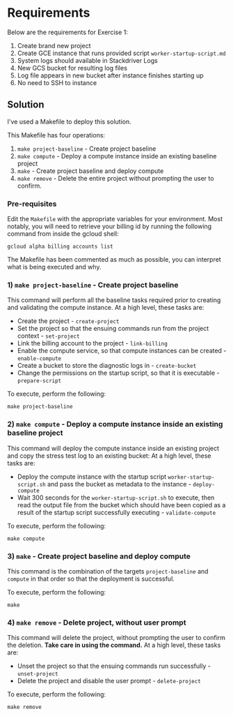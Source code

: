 # Requirements #

Below are the requirements for Exercise 1:
 
1) Create brand new project
2) Create GCE instance that runs provided script `worker-startup-script.md`
3) System logs should available in Stackdriver Logs
4) New GCS bucket for resulting log files
5) Log file appears in new bucket after instance finishes starting up
6) No need to SSH to instance

## Solution 

I've used a Makefile to deploy this solution. 

This Makefile has four operations:

1) `make project-baseline` - Create project baseline
2) `make compute` - Deploy a compute instance inside an existing baseline project
3) `make` - Create project baseline and deploy compute
4) `make remove` - Delete the entire project without prompting the user to confirm.

### Pre-requisites

Edit the `Makefile` with the appropriate variables for your environment. Most notably, you will need to retrieve your billing id by running the following command from inside the gcloud shell:

```gcloud
gcloud alpha billing accounts list
```

The Makefile has been commented as much as possible, you can interpret what is being executed and why.


### 1) `make project-baseline` - Create project baseline

This command will perform all the baseline tasks required prior to creating and validating the compute instance.
At a high level, these tasks are:

- Create the project - `create-project`
- Set the project so that the ensuing commands run from the project context - `set-project`
- Link the billing account to the project - `link-billing`
- Enable the compute service, so that compute instances can be created - `enable-compute`
- Create a bucket to store the diagnostic logs in - `create-bucket`
- Change the permissions on the startup script, so that it is executable - `prepare-script`

To execute, perform the following:

```console
make project-baseline
```

### 2) `make compute` - Deploy a compute instance inside an existing baseline project

This command will deploy the compute instance inside an existing project and copy the stress test log to an existing bucket:
At a high level, these tasks are:

- Deploy the compute instance with the startup script `worker-startup-script.sh` and pass the bucket as metadata to the instance - `deploy-compute`
- Wait 300 seconds for the `worker-startup-script.sh` to execute, then read the output file from the bucket which should have been copied as a result of the startup script successfully executing - `validate-compute`

To execute, perform the following:

```console
make compute
```

### 3) `make` - Create project baseline and deploy compute

This command is the combination of the targets `project-baseline` and `compute` in that order so that the deployment is successful.

To execute, perform the following:

```console
make 
```

### 4) `make remove` - Delete project, without user prompt

This command will delete the project, without prompting the user to confirm the deletion. **Take care in using the command.**
At a high level, these tasks are:

- Unset the project so that the ensuing commands run successfully - `unset-project`
- Delete the project and disable the user prompt - `delete-project`

To execute, perform the following:

```console
make remove
```
